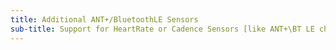 ```yaml
---
title: Additional ANT+/BluetoothLE Sensors
sub-title: Support for HeartRate or Cadence Sensors [like ANT+\BT LE chest strap or fitness tracker]
---
```

# 
